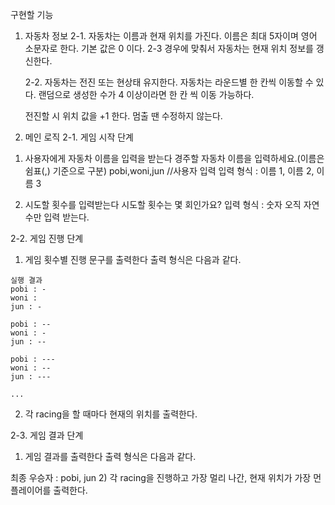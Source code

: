 구현할 기능

1. 자동차 정보
   2-1. 자동차는 이름과 현재 위치를 가진다.
   이름은 최대 5자이며 영어 소문자로 한다.
   기본 값은 0 이다. 2-3 경우에 맞춰서 자동차는 현재 위치 정보를 갱신한다.

   2-2. 자동차는 전진 또는 현상태 유지한다.
   자동차는 라운드별 한 칸씩 이동할 수 있다.
   랜덤으로 생성한 수가 4 이상이라면 한 칸 씩 이동 가능하다.

   전진할 시 위치 값을 +1 한다.
   멈출 땐 수정하지 않는다.

2. 메인 로직
   2-1. 게임 시작 단계

1) 사용자에게 자동차 이름을 입력을 받는다
   경주할 자동차 이름을 입력하세요.(이름은 쉼표(,) 기준으로 구분)
   pobi,woni,jun //사용자 입력
   입력 형식 : 이름 1, 이름 2, 이름 3


2) 시도할 횟수를 입력받는다
   시도할 횟수는 몇 회인가요?
   입력 형식 : 숫자
   오직 자연수만 입력 받는다.

2-2. 게임 진행 단계
1) 게임 횟수별 진행 문구를 출력한다
   출력 형식은 다음과 같다.

```
실행 결과
pobi : -
woni :
jun : -

pobi : --
woni : -
jun : --

pobi : ---
woni : --
jun : ---

...
```

2) 각 racing을 할 때마다 현재의 위치를 출력한다.

2-3. 게임 결과 단계
1) 게임 결과를 출력한다
   출력 형식은 다음과 같다.

최종 우승자 : pobi, jun
2) 각 racing을 진행하고 가장 멀리 나간, 현재 위치가 가장 먼 플레이어를 출력한다.